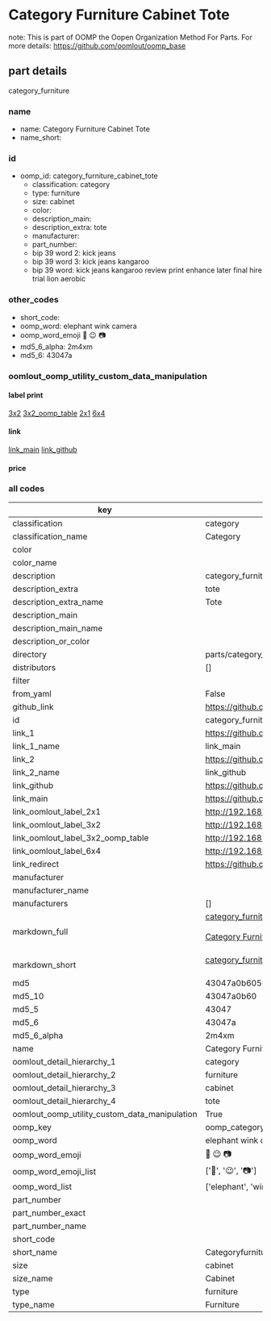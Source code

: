 # Category Furniture Cabinet Tote  

note: This is part of OOMP the Oopen Organization Method For Parts. For more details: https://github.com/oomlout/oomp_base

##  part details
  



category_furniture



### name
* name: Category Furniture Cabinet Tote
* name_short: 
### id
* oomp_id: category_furniture_cabinet_tote
  * classification: category
  * type: furniture
  * size: cabinet
  * color: 
  * description_main: 
  * description_extra: tote
  * manufacturer: 
  * part_number: 
  * bip 39 word 2: kick jeans
  * bip 39 word 3: kick jeans kangaroo
  * bip 39 word: kick jeans kangaroo review print enhance later final hire trial lion aerobic

### other_codes
* short_code: 
* oomp_word: elephant wink camera
* oomp_word_emoji :elephant: :wink: :camera:
* md5_6_alpha: 2m4xm
* md5_6: 43047a






### oomlout_oomp_utility_custom_data_manipulation
#### label print
[3x2](http://192.168.1.245:1112/?label=oomp%202m4xm)
[3x2_oomp_table](http://192.168.1.108:1112/?label=oomp%202m4xm)
[2x1](http://192.168.1.242:1112/?label=oomp%202m4xm)
[6x4](http://192.168.1.55:1112/?label=oomp%202m4xm)    

#### link

[link_main](https://github.com/oomlout/oomlout_oomp_version_1_messy/tree/main/parts/category_furniture_cabinet_tote) [link_github](https://github.com/oomlout/oomlout_oomp_version_1_messy/tree/main/parts/category_furniture_cabinet_tote)                             

#### price







### all codes 
| key | value |  
| --- | --- |  
| classification | category |  
| classification_name | Category |  
| color |  |  
| color_name |  |  
| description | category_furniture |  
| description_extra | tote |  
| description_extra_name | Tote |  
| description_main |  |  
| description_main_name |  |  
| description_or_color |   |  
| directory | parts/category_furniture_cabinet_tote |  
| distributors | [] |  
| filter |  |  
| from_yaml | False |  
| github_link | https://github.com/oomlout/oomlout_oomp_part_src/tree/main/parts/category_furniture_cabinet_tote |  
| id | category_furniture_cabinet_tote |  
| link_1 | https://github.com/oomlout/oomlout_oomp_version_1_messy/tree/main/parts/category_furniture_cabinet_tote |  
| link_1_name | link_main |  
| link_2 | https://github.com/oomlout/oomlout_oomp_version_1_messy/tree/main/parts/category_furniture_cabinet_tote |  
| link_2_name | link_github |  
| link_github | https://github.com/oomlout/oomlout_oomp_version_1_messy/tree/main/parts/category_furniture_cabinet_tote |  
| link_main | https://github.com/oomlout/oomlout_oomp_version_1_messy/tree/main/parts/category_furniture_cabinet_tote |  
| link_oomlout_label_2x1 | http://192.168.1.242:1112/?label=oomp%202m4xm |  
| link_oomlout_label_3x2 | http://192.168.1.245:1112/?label=oomp%202m4xm |  
| link_oomlout_label_3x2_oomp_table | http://192.168.1.108:1112/?label=oomp%202m4xm |  
| link_oomlout_label_6x4 | http://192.168.1.55:1112/?label=oomp%202m4xm |  
| link_redirect | https://github.com/oomlout/oomlout_oomp_version_1_messy/tree/main/parts/category_furniture_cabinet_tote |  
| manufacturer |  |  
| manufacturer_name |  |  
| manufacturers | [] |  
| markdown_full | [category_furniture_cabinet_tote](none)<br>[](none)<br>[Category Furniture Cabinet Tote](none)<br><br> |  
| markdown_short | [category_furniture_cabinet_tote](none)<br><br> |  
| md5 | 43047a0b60568fa92a556b88f31debd1 |  
| md5_10 | 43047a0b60 |  
| md5_5 | 43047 |  
| md5_6 | 43047a |  
| md5_6_alpha | 2m4xm |  
| name | Category Furniture Cabinet Tote |  
| oomlout_detail_hierarchy_1 | category |  
| oomlout_detail_hierarchy_2 | furniture |  
| oomlout_detail_hierarchy_3 | cabinet |  
| oomlout_detail_hierarchy_4 | tote |  
| oomlout_oomp_utility_custom_data_manipulation | True |  
| oomp_key | oomp_category_furniture_cabinet_tote |  
| oomp_word | elephant wink camera |  
| oomp_word_emoji | :elephant: :wink: :camera: |  
| oomp_word_emoji_list | [':elephant:', ':wink:', ':camera:'] |  
| oomp_word_list | ['elephant', 'wink', 'camera'] |  
| part_number |  |  
| part_number_exact |  |  
| part_number_name |  |  
| short_code |  |  
| short_name | Categoryfurniture |  
| size | cabinet |  
| size_name | Cabinet |  
| type | furniture |  
| type_name | Furniture |  
